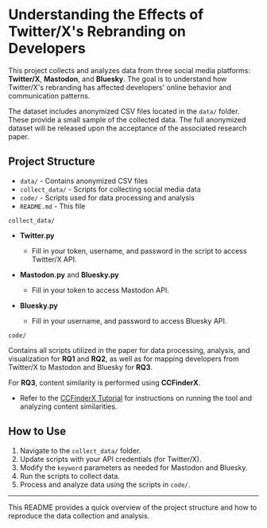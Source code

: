 # Understanding the Effects of Twitter/X's Rebranding on Developers

This project collects and analyzes data from three social media platforms: **Twitter/X**, **Mastodon**, and **Bluesky**. The goal is to understand how Twitter/X's rebranding has affected developers' online behavior and communication patterns.  

The dataset includes anonymized CSV files located in the `data/` folder. These provide a small sample of the collected data. The full anonymized dataset will be released upon the acceptance of the associated research paper.  

## Project Structure

- `data/` - Contains anonymized CSV files
- `collect_data/` - Scripts for collecting social media data
- `code/` - Scripts used for data processing and analysis
- `README.md` - This file


`collect_data/`

- **Twitter.py**  
  - Fill in your token, username, and password in the script to access Twitter/X API.  

- **Mastodon.py** and **Bluesky.py**    
  - Fill in your token to access Mastodon API. 

- **Bluesky.py**  
  - Fill in your username, and password to access Bluesky API.
    
`code/`

Contains all scripts utilized in the paper for data processing, analysis, and visualization for **RQ1** and **RQ2**, as well as for mapping developers from Twitter/X to Mastodon and Bluesky for **RQ3**.

For **RQ3**, content similarity is performed using **CCFinderX**.  
- Refer to the [CCFinderX Tutorial](https://github.com/jbanaszczyk/CCFinderX/wiki/Tutorial-of-ccfx) for instructions on running the tool and analyzing content similarities.  

## How to Use

1. Navigate to the `collect_data/` folder.  
2. Update scripts with your API credentials (for Twitter/X).  
3. Modify the `keyword` parameters as needed for Mastodon and Bluesky.  
4. Run the scripts to collect data.  
5. Process and analyze data using the scripts in `code/`.  

---

This README provides a quick overview of the project structure and how to reproduce the data collection and analysis.
